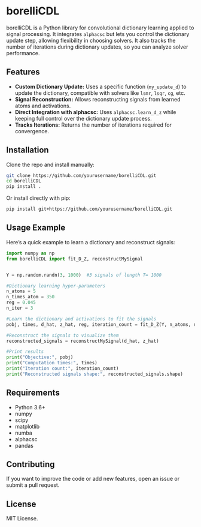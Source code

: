 # borelliCDL

borelliCDL is a Python library for convolutional dictionary learning applied to signal processing. It integrates `alphacsc` but lets you control the dictionary update step, allowing flexibility in choosing solvers. It also tracks the number of iterations during dictionary updates, so you can analyze solver performance.

## Features

- **Custom Dictionary Update:** Uses a specific function (`my_update_d`) to update the dictionary, compatible with solvers like `lsmr`, `lsqr`, `cg`, etc.
- **Signal Reconstruction:** Allows reconstructing signals from learned atoms and activations.
- **Direct Integration with alphacsc:** Uses `alphacsc.learn_d_z` while keeping full control over the dictionary update process.
- **Tracks Iterations:** Returns the number of iterations required for convergence.

## Installation

Clone the repo and install manually:

```bash
git clone https://github.com/yourusername/borelliCDL.git
cd borelliCDL
pip install .
```

Or install directly with pip:

```bash
pip install git+https://github.com/yourusername/borelliCDL.git
```

## Usage Example

Here’s a quick example to learn a dictionary and reconstruct signals:

```python
import numpy as np
from borelliCDL import fit_D_Z, reconstructMySignal


Y = np.random.randn(3, 1000)  #3 signals of length T= 1000

#Dictionary learning hyper-parameters
n_atoms = 5
n_times_atom = 350
reg = 0.045
n_iter = 3

#Learn the dictionary and activations to fit the signals
pobj, times, d_hat, z_hat, reg, iteration_count = fit_D_Z(Y, n_atoms, n_times_atom, reg, n_iter)

#Reconstruct the signals to visualize them
reconstructed_signals = reconstructMySignal(d_hat, z_hat)

#Print results
print("Objective:", pobj)
print("Computation times:", times)
print("Iteration count:", iteration_count)
print("Reconstructed signals shape:", reconstructed_signals.shape)
```

## Requirements

- Python 3.6+
- numpy
- scipy
- matplotlib
- numba
- alphacsc
- pandas

## Contributing

If you want to improve the code or add new features, open an issue or submit a pull request.

## License

MIT License.
